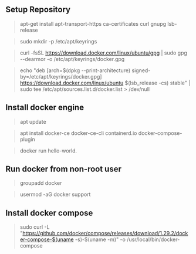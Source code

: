 ## Setup Repository
> apt-get install apt-transport-https ca-certificates curl gnupg lsb-release

> sudo mkdir -p /etc/apt/keyrings

>  curl -fsSL https://download.docker.com/linux/ubuntu/gpg | sudo gpg --dearmor -o /etc/apt/keyrings/docker.gpg

>  echo "deb [arch=$(dpkg --print-architecture) signed-by=/etc/apt/keyrings/docker.gpg] https://download.docker.com/linux/ubuntu $(lsb_release -cs) stable" | sudo tee /etc/apt/sources.list.d/docker.list > /dev/null

## Install docker engine
> apt update

> apt install docker-ce docker-ce-cli containerd.io docker-compose-plugin

> docker run hello-world.

## Run docker from non-root user
> groupadd docker

> usermod -aG docker support

## Install docker compose
>  sudo curl -L "https://github.com/docker/compose/releases/download/1.29.2/docker-compose-$(uname -s)-$(uname -m)" -o /usr/local/bin/docker-compose

 
